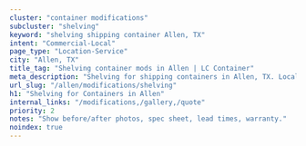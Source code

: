 ```yaml
---
cluster: "container modifications"
subcluster: "shelving"
keyword: "shelving shipping container Allen, TX"
intent: "Commercial-Local"
page_type: "Location-Service"
city: "Allen, TX"
title_tag: "Shelving container mods in Allen | LC Container"
meta_description: "Shelving for shipping containers in Allen, TX. Local fabrication & pro install. LC Container — Since 2003. Get a quote."
url_slug: "/allen/modifications/shelving"
h1: "Shelving for Containers in Allen"
internal_links: "/modifications,/gallery,/quote"
priority: 2
notes: "Show before/after photos, spec sheet, lead times, warranty."
noindex: true
---
```


<!-- TODO: Add unique city/inventory copy, images, and internal links here. -->
